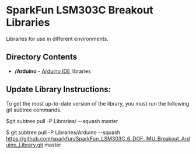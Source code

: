 SparkFun LSM303C Breakout Libraries
=================================

Libraries for use in different environments.

Directory Contents
-------------------
* **/Arduino** - [Arduino IDE](http://www.arduino.cc/en/Main/Software) libraries


Update Library Instructions:
----------------------------
To get the most up-to-date version of the library, you must run the following git subtree commands.

$git subtree pull -P Libraries/<COMPILER NAME> --squash <product library repo URL> master

$ git subtree pull -P Libraries/Arduino --squash https://github.com/sparkfun/SparkFun_LSM303C_6_DOF_IMU_Breakout_Arduino_Library.git master
